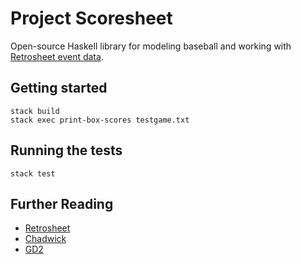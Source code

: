 # Project Scoresheet

Open-source Haskell library for modeling baseball and working with [Retrosheet event data](http://www.retrosheet.org/eventfile.htm).

## Getting started

```
stack build
stack exec print-box-scores testgame.txt
```

## Running the tests

```
stack test
```

## Further Reading
* [Retrosheet](http://www.retrosheet.org/)
* [Chadwick](http://chadwick.sourceforge.net/doc/index.html)
* [GD2](http://gd2.mlb.com/components/game/mlb)